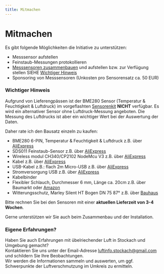 ```yaml
---
title: Mitmachen
---
```


# Mitmachen

Es gibt folgende Möglichkeiten die Initiative zu unterstützen:

- Messsensor aufstellen
- Feinstaub-Messungen protokollieren
- [Messsensoren zusammenbauen](/Sensor.md) und aufstellen bzw. zur Verfügung stellen SIEHE [Wichtiger Hinweis](/mitmachen.html#wichtiger-hinweis)
- Sponsoring von Messsensoren (Unkosten pro Sensorensatz ca. 50 EUR)

### Wichtiger Hinweis
Aufgrund von Lieferengpässen ist der BME280 Sensor (Temperatur & Feuchtigkeit & Luftdruck) im vorgeflashten [Sensorenkit]( https://nettigo.eu/products/sensor-community-kit-sds011-bme280-english-language) **NICHT** verfügbar.
Es wird ein alternativer Sensor ohne Luftdruck-Messung angeboten. Die Messung des Luftdrucks ist aber ein wichtiger Wert bei der Auswertung der Daten.

Daher rate ich den Bausatz einzeln zu kaufen:

- BME280 6-PIN, Temperatur & Feuchtigkeit & Luftdruck z.B. über [AliExpress](https://de.aliexpress.com/item/1005001395346259.html?spm=a2g0o.9042311.0.0.3cc44c4dcpvaHP)
- SDS011 Feinstaub-Sensor z.B. über [AliExpress](https://de.aliexpress.com/item/33021900616.html?spm=a2g0o.9042311.0.0.3cc44c4dcpvaHP)
- Wireless modul CH340/CP2102 NodeMcu V3 z.B. über [AliExpress](https://de.aliexpress.com/item/1005001817274659.html?spm=a2g0o.9042311.0.0.3cc44c4dcpvaHP)
- Kabel z.B. über [AliExpress](https://www.aliexpress.com/wholesale?groupsort=1&SortType=price_asc&SearchText=Dupont+Kabel+20cm+Buchse-Buchse)
- USB-Kabel z.B.: flach 2m Micro-USB z.B. über [AliExpress]( https://www.aliexpress.com/wholesale?catId=0&initiative_id=SB_20200308040708&SearchText=micro+usb+flach+Kabel+2m)
- Stromversorgung USB z.B. über [AliExpress](https://www.aliexpress.com/wholesale?catId=0&initiative_id=SB_20200308040834&SearchText=single+micro+usb+eu+Stromversorgung+Netzteil) 
- Kabelbinder
- Flexibler Schlauch, Durchmesser 6 mm, Länge ca. 20cm z.B. über Baumarkt oder [Amazon](https://www.amazon.de/gp/product/B07FH7RRV8/ref=ppx_yo_dt_b_asin_title_o03_s00?ie=UTF8&psc=1)
- Witterungsschutz, Marley Silent HT Bogen DN 75 87° z.B. über [Bauhaus](https://www.bauhaus.info/ht-rohre/ht-bogen/p/13625028)

Bitte rechnen Sie bei den Sensoren mit einer **aktuellen Lieferzeit von 3-4 Wochen**.

Gerne unterstützen wir Sie auch beim Zusammenbau und der Installation. <br>

### Eigene Erfahrungen?

Haben Sie auch Erfahrungen mit übelriechender Luft in Stockach und Umgebung gemacht?<br>
Kontaktieren Sie uns unter der Email-Adresse <a href="mailto:luftinfo.stockach&commat;gmail&period;de"> luftinfo.stockach&commat;gmail&period;com</a>
 und schildern Sie Ihre Beobachtungen. <br>
Wir werden die Informationen sammeln und auswerten, um ggf. Schwerpunkte der Luftverschmutzung im Umkreis zu ermitteln.
